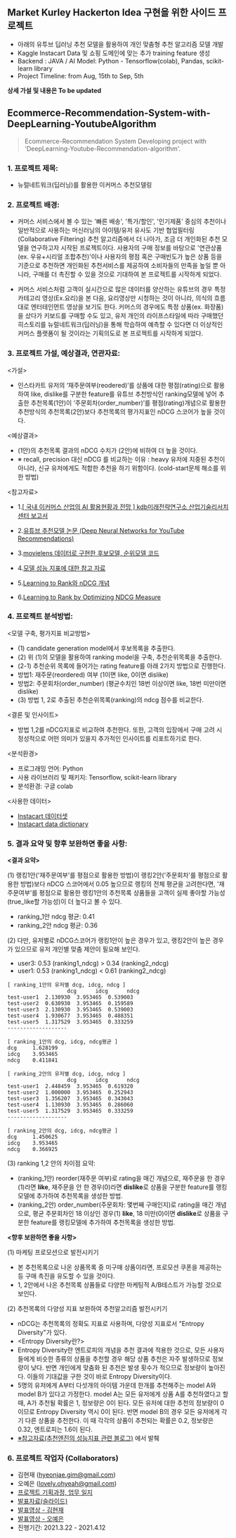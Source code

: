 ## Market Kurley Hackerton Idea 구현을 위한 사이드 프로젝트
- 아래의 유투브 딥러닝 추천 모델을 활용하여 개인 맞춤형 추천 알고리즘 모델 개발
- Kaggle Instacart Data 및 쇼핑 도메인에 맞는 추가 training feature 생성
- Backend : JAVA / AI Model: Python - Tensorflow(colab), Pandas, scikit-learn library
- Project Timeline: from Aug, 15th to Sep, 5th


**상세 가설 및 내용은 To be updated**

## Ecommerce-Recommendation-System-with-DeepLearning-YoutubeAlgorithm
> Ecommerce-Recommendation System Developing project with 'DeepLearning-Youtube-Recommendation-algorithm'. 

### 1. 프로젝트 제목: 
- 뉴럴네트워크(딥러닝)를 활용한 이커머스 추천모델링 

### 2. 프로젝트 배경: 
- 커머스 서비스에서 볼 수 있는 '빠른 배송', '특가/할인', '인기제품' 중심의 추천이나 일반적으로 사용하는 머신러닝의 아이템/유저 유사도 기반 협업필터링(Collaborative Filtering) 추천 알고리즘에서 더 나아가, 조금 더 개인화된 추천 모델을 연구하고자 시작된 프로젝트이다. 사용자의 구매 정보를 바탕으로 '연관상품(ex. 우유+시리얼 조합추천)'이나 사용자의 평점 혹은 구매빈도가 높은 상품 등을 기준으로 추천하면 개인화된 추천서비스를 제공하여 소비자들의 만족을 높일 뿐 아니라, 구매를 더 촉진할 수 있을 것으로 기대하여 본 프로젝트를 시작하게 되었다. 

- 커머스 서비스처럼 고객이 실시간으로 많은 데이터를 양산하는 유튜브의 경우 특정 카테고리 영상(Ex.요리)을 본 다음, 요리영상만 시청하는 것이 아니라, 의식의 흐름대로 엔터테인먼트 영상을 보기도 한다. 커머스의 경우에도 특정 상품(ex. 화장품) 을 샀다가 키보드를 구매할 수도 있고, 유저 개인의 라이프스타일에 따라 구매했던 히스토리를 뉴럴네트워크(딥러닝)을 통해 학습하여 예측할 수 있다면 더 이상적인 커머스 플랫폼이 될 것이라는 기획의도로 본 프로젝트를 시작하게 되었다. 

### 3. 프로젝트 가설, 예상결과, 연관자료: 
<가설> 
 - 인스타카트 유저의 ‘재주문여부(reodered)’를 상품에 대한 평점(rating)으로 활용하여 like, dislike를 구분한 feature를 유튜브 추천방식인 ranking모델에 넣어 추출한 추천목록(1안)이 ‘주문회차(order_number)’를 평점(rating)개념으로 활용한 추천방식의 추천목록(2안)보다 추천목록의 평가지표인 nDCG 스코어가 높을 것이다. 

<예상결과>
 - (1안)의 추천목록 결과의 nDCG 수치가 (2안)에 비하여 더 높을 것이다. 
  - ※ recall, precision 대신 nDCG 를 비교하는 이유 : heavy 유저에 치중된 추천이 아니라, 신규 유저에게도 적합한 추천을 하기 위함이다. (cold-start문제 해소를 위한 방법) 

<참고자료>
 - 1.[[ 국내 이커머스 산업의 AI 활용현황과 전망 ] kdb미래전략연구소 산업기술리서치센터 보고서](https://file.mk.co.kr/meet/2020/06/pdf_readtop_2020_626590_1592459706.pdf) 

 - 2.[유튜브 추천모델 논문 (Deep Neural Networks for YouTube Recommendations)](https://static.googleusercontent.com/media/research.google.com/ko//pubs/archive/45530.pdf)

 - 3.[movielens 데이터로 구현한 후보모델, 순위모델 코드](https://github.com/HYEZ/Deep-Youtube-Recommendations/blob/master/neural_net.ipynb)

 - 4.[모델 성능 지표에 대한 참고 자료](https://medium.com/code-states/%EC%B6%94%EC%B2%9C-%EC%8B%9C%EC%8A%A4%ED%85%9C-%EC%95%8C%EA%B3%A0%EB%A6%AC%EC%A6%98-4e5044960bdd)

 - 5.[Learning to Rank와 nDCG 개념](https://yamalab.tistory.com/119)

 - 6.[Learning to Rank by Optimizing NDCG Measure](https://papers.nips.cc/paper/2009/file/b3967a0e938dc2a6340e258630febd5a-Paper.pdf)


### 4. 프로젝트 분석방법:
<모델 구축, 평가지표 비교방법>
 - (1) candidate generation model에서 후보목록을 추출한다. 
 - (2) 위 (1)의 모델을 활용하여 ranking model을 구축, 추천순위목록을 추출한다. 
  - (2-1) 추천순위 목록에 들어가는 rating feature를 아래 2가지 방법으로 진행한다. 
   - 방법1: 재주문(reordered) 여부 (1이면 like, 0이면 dislike) 
   - 방법2: 주문회차(order_number) (평균수치인 18번 이상이면 like, 18번 미만이면 dislike) 
 - (3) 방법 1, 2로 추출된 추천순위목록(ranking)의 ndcg 점수를 비교한다. 

<결론 및 인사이트> 
 - 방법 1,2를 nDCG지표로 비교하여 추천한다. 또한, 고객의 입장에서 구매 고려 시 정성적으로 어떤 의미가 있을지 추가적인 인사이트를 리포트하기로 한다. 

<분석환경>
 - 프로그래밍 언어: Python
 - 사용 라이브러리 및 패키지: Tensorflow, scikit-learn library
 - 분석환경: 구글 colab

<사용한 데이터>
 - [Instacart 데이터셋](https://www.kaggle.com/c/instacart-market-basket-analysis/data)
 - [Instacart data dictionary](https://gist.github.com/jeremystan/c3b39d947d9b88b3ccff3147dbcf6c6b)

### 5. 결과 요약 및 향후 보완하면 좋을 사항:

**<결과 요약>**

(1) 랭킹1안('재주문여부'를 평점으로 활용한 방법)이 랭킹2안('주문회차'를 평점으로 활용한 방법)보다 nDCG 스코어에서 0.05 높으므로 랭킹의 전체 평균을 고려한다면, '재주문여부'를 평점으로 활용한 랭킹1안의 추천목록 상품들을 고객이 실제 좋아할 가능성(true_like할 가능성)이 더 높다고 볼 수 있다. 

- ranking_1안 ndcg 평균: 0.41
- ranking_2안 ndcg 평균: 0.36


(2) 다만, 유저별로 nDCG스코어가 랭킹1안이 높은 경우가 있고, 랭킹2안이 높은 경우가 있으므로 유저 개인별 맞춤 제안이 필요해 보인다.
- user3: 0.53 (ranking1_ndcg) > 0.34 (ranking2_ndcg)
- user1: 0.53 (ranking1_ndcg) < 0.61 (ranking2_ndcg)


```
[ ranking_1안의 유저별 dcg, idcg, ndcg ] 
                   dcg      idcg      ndcg
test-user1  2.130930  3.953465  0.539003
test-user2  0.630930  3.953465  0.159589
test-user3  2.130930  3.953465  0.539003
test-user4  1.930677  3.953465  0.488351
test-user5  1.317529  3.953465  0.333259
-------------------

[ ranking_1안의 dcg, idcg, ndcg평균 ] 
dcg     1.628199
idcg    3.953465
ndcg    0.411841

```


```
[ ranking_2안의 유저별 dcg, idcg, ndcg ] 
                   dcg      idcg      ndcg
test-user1  2.448459  3.953465  0.619320
test-user2  1.000000  3.953465  0.252943
test-user3  1.356207  3.953465  0.343043
test-user4  1.130930  3.953465  0.286060
test-user5  1.317529  3.953465  0.333259
-------------------

[ ranking_2안의 dcg, idcg, ndcg평균 ] 
dcg     1.450625
idcg    3.953465
ndcg    0.366925

```

(3) ranking 1,2 안의 차이점 요약:
  - (ranking_1안) reorder(재주문 여부)로 rating을 매긴 개념으로, 재주문을 한 경우(1)라면 **like**, 재주문을 안 한 경우(0)라면 **dislike**로 상품을 구분한 feature를 랭킹모델에 추가하여 추천목록을 생성한 방법. 
  - (ranking_2안) order_number(주문회차: 몇번째 구매인지)로 rating을 매긴 개념으로, 평균 주문회차인 18 이상인 경우(1) **like**, 18 미만(0)이면 **dislike**로 상품을 구분한 feature를 랭킹모델에 추가하여 추천목록을 생성한 방법. 

**<향후 보완하면 좋을 사항>**

(1) 마케팅 프로모션으로 발전시키기 
 - 본 추천목록으로 나온 상품목록 중 미구매 상품이라면, 프로모션 쿠폰을 제공하는 등 구매 촉진을 유도할 수 있을 것이다. 
 - 1, 2안에서 나온 추천목록 상품들로 다양한 마케팅적 A/B테스트가 가능할 것으로 보인다. 

(2) 추천목록의 다양성 지표 보완하여 추천알고리즘 발전시키기
 - nDCG는 추천목록의 정확도 지표로 사용하며, 다양성 지표로서 "Entropy Diversity"가 있다. 
 - <Entropy Diversity란?>
  - Entropy Diversity란 엔트로피의 개념을 추천 결과에 적용한 것으로, 모든 사용자들에게 비슷한 종류의 상품을 추천할 경우 해당 상품 추천은 자주 발생하므로 정보량이 낮다. 반면 개인에게 맞춤화 된 추천은 발생 횟수가 적으므로 정보량이 높아진다. 이들의 기대값을 구한 것이 바로 Entropy Diversity이다.
   - 5명의 유저에게 A부터 다섯개의 아이템 가운데 한개를 추천해주는 model A와 model B가 있다고 가정한다. model A는 모든 유저에게 상품 A를 추천하였다고 할 때, A가 추천될 확률은 1, 정보량은 0이 된다. 모든 유저에 대한 추천의 정보량이 0이므로 Entropy Diversity 역시 0이 된다. 반면 model B의 경우 모든 유저에게 각기 다른 상품을 추천한다. 이 때 각각의 상품이 추천되는 확률은 0.2, 정보량은 0.32, 엔트로피는 1.6이 된다.
  - [※참고자료(추천엔진의 성능지표 관련 블로그)](https://yeomko.tistory.com/32) 에서 발췌

### 6. 프로젝트 작업자 (Collaborators)
 - 김현재 (hyeonjae.gim@gmail.com)
 - 오예은 (lovely.ohyeah@gmail.com)
 - [프로젝트 기획과정, 업무 일지](https://docs.google.com/spreadsheets/d/1F_dpeD6oU6LelSGLYVr_FeJeUvg6gxSp-WwDp1tY6zI/edit?usp=sharing)
 - [발표자료(슬라이드)](https://www.slideshare.net/YEEUNOH2/ecommerce-recommendation-project)
 - [발표영상 - 김현재](https://youtu.be/ckCsqDbGDhk)
 - [발표영상 - 오예은](https://youtu.be/j-5i2biY_Go)
 - 진행기간: 2021.3.22 - 2021.4.12
